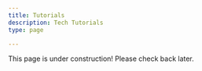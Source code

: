 ```yaml
---
title: Tutorials
description: Tech Tutorials
type: page

---
```


This page is under construction! Please check back later.